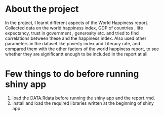 # About the project

In the project, I learnt different aspects of the World Happiness report. Collected data on the world happiness index, GDP of countries , life expectancy, trust in government , generosity etc. and tried to find correlations between these and the happiness index. Also used other parameters in the dataset like poverty index and Literacy rate, and compared them with the other factors of the world happiness report, to see whether they are significantt enough to be included in the report at all.

# Few things to do before running shiny app

1. load the DATA.Rdata before running the shiny app and the report.rmd.
2. install and load the required libraries written at the beginning of shiny app
